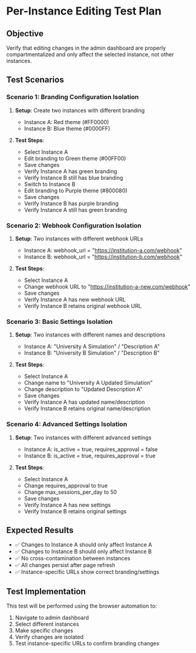 # Per-Instance Editing Test Plan

## Objective
Verify that editing changes in the admin dashboard are properly compartmentalized and only affect the selected instance, not other instances.

## Test Scenarios

### Scenario 1: Branding Configuration Isolation
1. **Setup**: Create two instances with different branding
   - Instance A: Red theme (#FF0000)
   - Instance B: Blue theme (#0000FF)

2. **Test Steps**:
   - Select Instance A
   - Edit branding to Green theme (#00FF00)
   - Save changes
   - Verify Instance A has green branding
   - Verify Instance B still has blue branding
   - Switch to Instance B
   - Edit branding to Purple theme (#800080)
   - Save changes
   - Verify Instance B has purple branding
   - Verify Instance A still has green branding

### Scenario 2: Webhook Configuration Isolation
1. **Setup**: Two instances with different webhook URLs
   - Instance A: webhook_url = "https://institution-a.com/webhook"
   - Instance B: webhook_url = "https://institution-b.com/webhook"

2. **Test Steps**:
   - Select Instance A
   - Change webhook URL to "https://institution-a-new.com/webhook"
   - Save changes
   - Verify Instance A has new webhook URL
   - Verify Instance B retains original webhook URL

### Scenario 3: Basic Settings Isolation
1. **Setup**: Two instances with different names and descriptions
   - Instance A: "University A Simulation" / "Description A"
   - Instance B: "University B Simulation" / "Description B"

2. **Test Steps**:
   - Select Instance A
   - Change name to "University A Updated Simulation"
   - Change description to "Updated Description A"
   - Save changes
   - Verify Instance A has updated name/description
   - Verify Instance B retains original name/description

### Scenario 4: Advanced Settings Isolation
1. **Setup**: Two instances with different advanced settings
   - Instance A: is_active = true, requires_approval = false
   - Instance B: is_active = true, requires_approval = true

2. **Test Steps**:
   - Select Instance A
   - Change requires_approval to true
   - Change max_sessions_per_day to 50
   - Save changes
   - Verify Instance A has new settings
   - Verify Instance B retains original settings

## Expected Results
- ✅ Changes to Instance A should only affect Instance A
- ✅ Changes to Instance B should only affect Instance B
- ✅ No cross-contamination between instances
- ✅ All changes persist after page refresh
- ✅ Instance-specific URLs show correct branding/settings

## Test Implementation
This test will be performed using the browser automation to:
1. Navigate to admin dashboard
2. Select different instances
3. Make specific changes
4. Verify changes are isolated
5. Test instance-specific URLs to confirm branding changes

